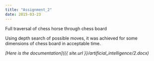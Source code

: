```yaml
---
title: "Assignment_2"
date: 2015-03-23
---
```


Full traversal of chess horse through chess board

<!--excerpt--> 

Using depth search of possible moves, it was achieved for some dimensions of chess board in acceptable time.

*[Here is the documentation]({{ site.url }}/artificial_intelligence/2.docx)*
